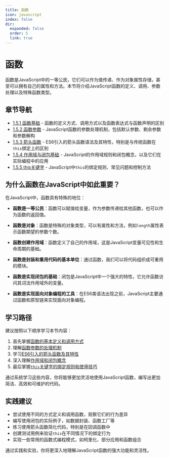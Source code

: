 ```yaml
---
title: 函数
icon: javascript
index: false
dir:
  expanded: false
  order: 5
  link: true
---
```


# 函数

函数是JavaScript中的一等公民，它们可以作为值传递、作为对象属性存储，甚至可以拥有自己的属性和方法。本节将介绍JavaScript函数的定义、调用、参数处理以及特殊函数类型。

## 章节导航

- [1.5.1 函数基础](./1.5.1-函数基础.md) - 函数的定义方式、调用方式以及函数表达式与函数声明的区别
- [1.5.2 函数参数](./1.5.2-函数参数.md) - JavaScript函数的参数处理机制，包括默认参数、剩余参数和参数解构
- [1.5.3 箭头函数](./1.5.3-箭头函数.md) - ES6引入的箭头函数语法及其特性，特别是与传统函数在`this`绑定上的区别
- [1.5.4 作用域与闭包基础](./1.5.4-作用域与闭包基础.md) - JavaScript的作用域规则和闭包概念，以及它们在实际编程中的应用
- [1.5.5 this关键字](./1.5.5-this关键字.md) - JavaScript中`this`的绑定规则、常见问题和控制方法

## 为什么函数在JavaScript中如此重要？

在JavaScript中，函数具有特殊的地位：

- **函数是一等公民**：函数可以赋值给变量，作为参数传递给其他函数，也可以作为函数的返回值。

- **函数是对象**：函数是特殊的对象类型，可以有属性和方法，例如`length`属性表示函数期望的参数个数。

- **函数创建作用域**：函数定义了自己的作用域，这是JavaScript变量可见性和生命周期的基础。

- **函数是封装和重用代码的基本单位**：通过函数，我们可以将代码组织成可重用的模块。

- **函数是实现闭包的基础**：闭包是JavaScript中一个强大的特性，它允许函数访问其词法作用域外的变量。

- **函数是实现面向对象编程的工具**：在ES6类语法出现之前，JavaScript主要通过函数和原型链来实现面向对象编程。

## 学习路径

建议按照以下顺序学习本节内容：

1. 首先掌握[函数的基本定义和调用方式](./1.5.1-函数基础.md)
2. 理解[函数参数的处理机制](./1.5.2-函数参数.md)
3. 学习[ES6引入的箭头函数及其特性](./1.5.3-箭头函数.md)
4. 深入理解[作用域和闭包概念](./1.5.4-作用域与闭包基础.md)
5. 最后掌握[`this`关键字的绑定规则和使用技巧](./1.5.5-this关键字.md)

通过系统学习这些内容，你将能够更加灵活地使用JavaScript函数，编写出更加简洁、高效和可维护的代码。

## 实践建议

- 尝试使用不同的方式定义和调用函数，观察它们的行为差异
- 编写使用闭包的实际例子，如数据封装、函数工厂等
- 练习使用箭头函数简化代码，特别是在回调函数中
- 创建测试用例来验证`this`在不同情况下的绑定行为
- 实现一些常用的函数式编程模式，如柯里化、部分应用和函数组合

通过实践和实验，你将更深入地理解JavaScript函数的强大功能和灵活性。